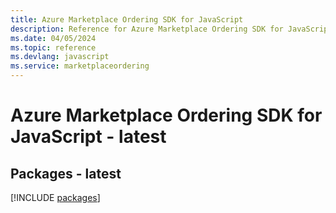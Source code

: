 ```yaml
---
title: Azure Marketplace Ordering SDK for JavaScript
description: Reference for Azure Marketplace Ordering SDK for JavaScript
ms.date: 04/05/2024
ms.topic: reference
ms.devlang: javascript
ms.service: marketplaceordering
---
```

# Azure Marketplace Ordering SDK for JavaScript - latest
## Packages - latest
[!INCLUDE [packages](marketplace-ordering-index.md)]
